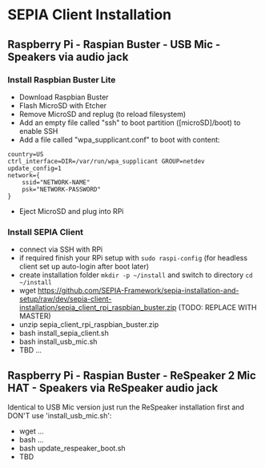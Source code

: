 # SEPIA Client Installation

## Raspberry Pi - Raspian Buster - USB Mic - Speakers via audio jack

### Install Raspbian Buster Lite

* Download Raspbian Buster
* Flash MicroSD with Etcher
* Remove MicroSD and replug (to reload filesystem)
* Add an empty file called "ssh" to boot partition ([microSD]/boot) to enable SSH
* Add a file called "wpa_supplicant.conf" to boot with content:
```
country=US
ctrl_interface=DIR=/var/run/wpa_supplicant GROUP=netdev
update_config=1
network={
    ssid="NETWORK-NAME"
    psk="NETWORK-PASSWORD"
}
```
* Eject MicroSD and plug into RPi

### Install SEPIA Client

* connect via SSH with RPi
* if required finish your RPi setup with `sudo raspi-config` (for headless client set up auto-login after boot later)
* create installation folder `mkdir -p ~/install` and switch to directory `cd ~/install`
* wget https://github.com/SEPIA-Framework/sepia-installation-and-setup/raw/dev/sepia-client-installation/sepia_client_rpi_raspbian_buster.zip (TODO: REPLACE WITH MASTER)
* unzip sepia_client_rpi_raspbian_buster.zip
* bash install_sepia_client.sh
* bash install_usb_mic.sh
* TBD ...

## Raspberry Pi - Raspian Buster - ReSpeaker 2 Mic HAT - Speakers via ReSpeaker audio jack

Identical to USB Mic version just run the ReSpeaker installation first and DON'T use 'install_usb_mic.sh':
* wget ...
* bash ...
* bash update_respeaker_boot.sh
* TBD
